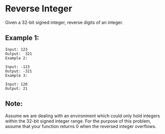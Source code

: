 # Reverse Integer

Given a 32-bit signed integer, reverse digits of an integer.

## Example 1:

```
Input: 123
Output:  321
Example 2:
```

```
Input: -123
Output: -321
Example 3:
```

```
Input: 120
Output: 21
```

## Note:
Assume we are dealing with an environment which could only hold integers within the 32-bit signed integer range. For the purpose of this problem, assume that your function returns 0 when the reversed integer overflows.
